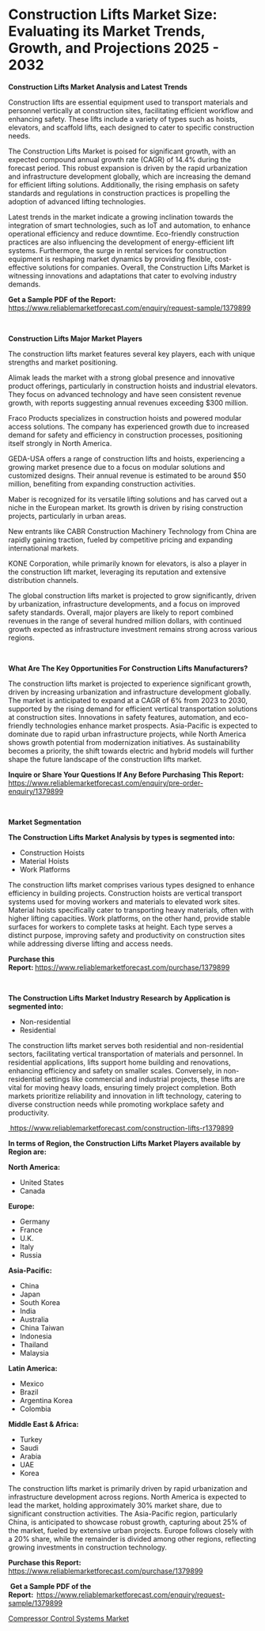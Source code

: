 <p><h1>Construction Lifts Market Size: Evaluating its Market Trends, Growth, and Projections 2025 - 2032</h1></p><p><strong>Construction Lifts Market Analysis and Latest Trends</strong></p>
<p><p>Construction lifts are essential equipment used to transport materials and personnel vertically at construction sites, facilitating efficient workflow and enhancing safety. These lifts include a variety of types such as hoists, elevators, and scaffold lifts, each designed to cater to specific construction needs. </p><p>The Construction Lifts Market is poised for significant growth, with an expected compound annual growth rate (CAGR) of 14.4% during the forecast period. This robust expansion is driven by the rapid urbanization and infrastructure development globally, which are increasing the demand for efficient lifting solutions. Additionally, the rising emphasis on safety standards and regulations in construction practices is propelling the adoption of advanced lifting technologies.</p><p>Latest trends in the market indicate a growing inclination towards the integration of smart technologies, such as IoT and automation, to enhance operational efficiency and reduce downtime. Eco-friendly construction practices are also influencing the development of energy-efficient lift systems. Furthermore, the surge in rental services for construction equipment is reshaping market dynamics by providing flexible, cost-effective solutions for companies. Overall, the Construction Lifts Market is witnessing innovations and adaptations that cater to evolving industry demands.</p></p>
<p><strong>Get a Sample PDF of the Report:&nbsp;</strong> <a href="https://www.reliablemarketforecast.com/enquiry/request-sample/1379899?utm_campaign=1169&utm_medium=2&utm_source=Github&utm_content=ia&utm_term=23022025&utm_id=construction-lifts">https://www.reliablemarketforecast.com/enquiry/request-sample/1379899</a></p>
<p>&nbsp;</p>
<p><strong>Construction Lifts Major Market Players</strong></p>
<p><p>The construction lifts market features several key players, each with unique strengths and market positioning. </p><p>Alimak leads the market with a strong global presence and innovative product offerings, particularly in construction hoists and industrial elevators. They focus on advanced technology and have seen consistent revenue growth, with reports suggesting annual revenues exceeding $300 million.</p><p>Fraco Products specializes in construction hoists and powered modular access solutions. The company has experienced growth due to increased demand for safety and efficiency in construction processes, positioning itself strongly in North America.</p><p>GEDA-USA offers a range of construction lifts and hoists, experiencing a growing market presence due to a focus on modular solutions and customized designs. Their annual revenue is estimated to be around $50 million, benefiting from expanding construction activities.</p><p>Maber is recognized for its versatile lifting solutions and has carved out a niche in the European market. Its growth is driven by rising construction projects, particularly in urban areas.</p><p>New entrants like CABR Construction Machinery Technology from China are rapidly gaining traction, fueled by competitive pricing and expanding international markets. </p><p>KONE Corporation, while primarily known for elevators, is also a player in the construction lift market, leveraging its reputation and extensive distribution channels. </p><p>The global construction lifts market is projected to grow significantly, driven by urbanization, infrastructure developments, and a focus on improved safety standards. Overall, major players are likely to report combined revenues in the range of several hundred million dollars, with continued growth expected as infrastructure investment remains strong across various regions.</p></p>
<p>&nbsp;</p>
<p><strong>What Are The Key Opportunities For Construction Lifts Manufacturers?</strong></p>
<p><p>The construction lifts market is projected to experience significant growth, driven by increasing urbanization and infrastructure development globally. The market is anticipated to expand at a CAGR of 6% from 2023 to 2030, supported by the rising demand for efficient vertical transportation solutions at construction sites. Innovations in safety features, automation, and eco-friendly technologies enhance market prospects. Asia-Pacific is expected to dominate due to rapid urban infrastructure projects, while North America shows growth potential from modernization initiatives. As sustainability becomes a priority, the shift towards electric and hybrid models will further shape the future landscape of the construction lifts market.</p></p>
<p><strong>Inquire or Share Your Questions If Any Before Purchasing This Report:</strong> <a href="https://www.reliablemarketforecast.com/enquiry/pre-order-enquiry/1379899?utm_campaign=1169&utm_medium=2&utm_source=Github&utm_content=ia&utm_term=23022025&utm_id=construction-lifts">https://www.reliablemarketforecast.com/enquiry/pre-order-enquiry/1379899</a></p>
<p>&nbsp;</p>
<p><strong>Market Segmentation</strong></p>
<p><strong>The Construction Lifts Market Analysis by types is segmented into:</strong></p>
<p><ul><li>Construction Hoists</li><li>Material Hoists</li><li>Work Platforms</li></ul></p>
<p><p>The construction lifts market comprises various types designed to enhance efficiency in building projects. Construction hoists are vertical transport systems used for moving workers and materials to elevated work sites. Material hoists specifically cater to transporting heavy materials, often with higher lifting capacities. Work platforms, on the other hand, provide stable surfaces for workers to complete tasks at height. Each type serves a distinct purpose, improving safety and productivity on construction sites while addressing diverse lifting and access needs.</p></p>
<p><strong>Purchase this Report:&nbsp;</strong><a href="https://www.reliablemarketforecast.com/purchase/1379899?utm_campaign=1169&utm_medium=2&utm_source=Github&utm_content=ia&utm_term=23022025&utm_id=construction-lifts">https://www.reliablemarketforecast.com/purchase/1379899</a></p>
<p>&nbsp;</p>
<p><strong>The Construction Lifts Market Industry Research by Application is segmented into:</strong></p>
<p><ul><li>Non-residential</li><li>Residential</li></ul></p>
<p><p>The construction lifts market serves both residential and non-residential sectors, facilitating vertical transportation of materials and personnel. In residential applications, lifts support home building and renovations, enhancing efficiency and safety on smaller scales. Conversely, in non-residential settings like commercial and industrial projects, these lifts are vital for moving heavy loads, ensuring timely project completion. Both markets prioritize reliability and innovation in lift technology, catering to diverse construction needs while promoting workplace safety and productivity.</p></p>
<p><a href="https://www.reliablemarketforecast.com/construction-lifts-r1379899?utm_campaign=1169&utm_medium=2&utm_source=Github&utm_content=ia&utm_term=23022025&utm_id=construction-lifts">&nbsp;https://www.reliablemarketforecast.com/construction-lifts-r1379899</a></p>
<p><strong>In terms of Region, the Construction Lifts Market Players available by Region are:</strong></p>
<p>
    <p> <strong> North America: </strong>
        <ul>
            <li>United States</li>
            <li>Canada</li>
        </ul>
        </p> 
    <p> <strong> Europe: </strong>
        <ul>
            <li>Germany</li>
            <li>France</li>
            <li>U.K.</li>
            <li>Italy</li>
            <li>Russia</li>
        </ul>
        </p> 
    <p> <strong> Asia-Pacific: </strong>
        <ul>
            <li>China</li>
            <li>Japan</li>
            <li>South Korea</li>
            <li>India</li>
            <li>Australia</li>
            <li>China Taiwan</li>
            <li>Indonesia</li>
            <li>Thailand</li>
            <li>Malaysia</li>
        </ul>
        </p> 
    <p> <strong> Latin America: </strong>
        <ul>
            <li>Mexico</li>
            <li>Brazil</li>
            <li>Argentina Korea</li>
            <li>Colombia</li>
        </ul>
        </p> 
    <p> <strong> Middle East & Africa: </strong>
        <ul>
            <li>Turkey</li>
            <li>Saudi</li>
            <li>Arabia</li>
            <li>UAE</li>
            <li>Korea</li>
        </ul>
    </p>
    </p>
<p><p>The construction lifts market is primarily driven by rapid urbanization and infrastructure development across regions. North America is expected to lead the market, holding approximately 30% market share, due to significant construction activities. The Asia-Pacific region, particularly China, is anticipated to showcase robust growth, capturing about 25% of the market, fueled by extensive urban projects. Europe follows closely with a 20% share, while the remainder is divided among other regions, reflecting growing investments in construction technology.</p></p>
<p><strong>Purchase this Report: </strong><a href="https://www.reliablemarketforecast.com/purchase/1379899?utm_campaign=1169&utm_medium=2&utm_source=Github&utm_content=ia&utm_term=23022025&utm_id=construction-lifts">https://www.reliablemarketforecast.com/purchase/1379899</a></p>
<p>&nbsp;<strong>Get a Sample PDF of the Report:&nbsp;&nbsp;</strong><a href="https://www.reliablemarketforecast.com/enquiry/request-sample/1379899?utm_campaign=1169&utm_medium=2&utm_source=Github&utm_content=ia&utm_term=23022025&utm_id=construction-lifts">https://www.reliablemarketforecast.com/enquiry/request-sample/1379899</a></p>
<p><strong></strong></p>
<p><p><a href="https://github.com/pizolina/Market-Research-Report-List-7/blob/main/compressor-control-systems-market.md?utm_campaign=1169&utm_medium=2&utm_source=Github&utm_content=ia&utm_term=23022025&utm_id=construction-lifts">Compressor Control Systems Market</a></p></p>